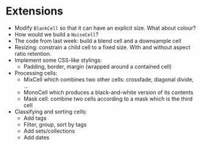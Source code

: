 # Extensions

- Modify `BlankCell` so that it can have an explicit size. What about colour?
- How would we build a `NoiseCell`?
- The code from last week: build a blend cell and a downsample cell
- Resizing: constrain a child cell to a fixed size. With and without aspect ratio retention.
- Implement some CSS-like stylings:
  - Padding, border, margin (wrapped around a contained cell)
- Processing cells:
  - MixCell which combines two other cells: crossfade, diagonal divide, ...
  - MonoCell which produces a black-and-white version of its contents
  - Mask cell: combine two cells according to a mask which is the third cell
- Classifying and sorting cells:
  - Add tags
  - Filter, group, sort by tags
  - Add sets/collections
  - Add dates
 
